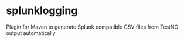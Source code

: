 splunklogging
=============

Plugin for Maven to generate Splunk compatible CSV files from TestNG output automatically
